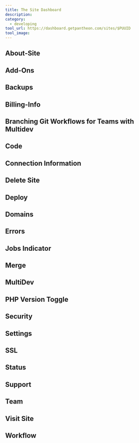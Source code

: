 ```yaml
---
title: The Site Dashboard
description:
category:
  - developing
tool_url: https://dashboard.getpantheon.com/sites/$PUUID
tool_image:
---
```


## About-Site
## Add-Ons
## Backups
## Billing-Info
## Branching Git Workflows for Teams with Multidev
## Code
## Connection Information
## Delete Site
## Deploy
## Domains
## Errors
## Jobs Indicator
## Merge
## MultiDev
## PHP Version Toggle
## Security
## Settings
## SSL
## Status
## Support
## Team
## Visit Site
## Workflow
